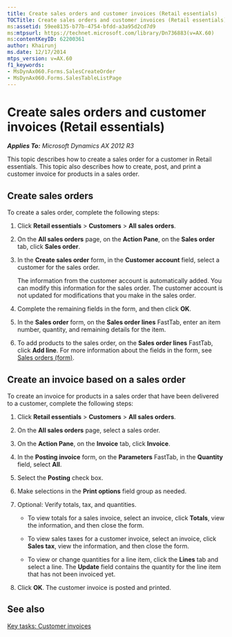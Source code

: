 ```yaml
---
title: Create sales orders and customer invoices (Retail essentials)
TOCTitle: Create sales orders and customer invoices (Retail essentials)
ms:assetid: 59ee8135-b77b-4754-bfdd-a3a95d2cd7d9
ms:mtpsurl: https://technet.microsoft.com/library/Dn736883(v=AX.60)
ms:contentKeyID: 62200361
author: Khairunj
ms.date: 12/17/2014
mtps_version: v=AX.60
f1_keywords:
- MsDynAx060.Forms.SalesCreateOrder
- MsDynAx060.Forms.SalesTableListPage
---
```


# Create sales orders and customer invoices (Retail essentials) 


_**Applies To:** Microsoft Dynamics AX 2012 R3_

This topic describes how to create a sales order for a customer in Retail essentials. This topic also describes how to create, post, and print a customer invoice for products in a sales order.

## Create sales orders

To create a sales order, complete the following steps:

1.  Click **Retail essentials** \> **Customers** \> **All sales orders**.

2.  On the **All sales orders** page, on the **Action Pane**, on the **Sales order** tab, click **Sales order**.

3.  In the **Create sales order** form, in the **Customer account** field, select a customer for the sales order.
    
    The information from the customer account is automatically added. You can modify this information for the sales order. The customer account is not updated for modifications that you make in the sales order.

4.  Complete the remaining fields in the form, and then click **OK**.

5.  In the **Sales order** form, on the **Sales order lines** FastTab, enter an item number, quantity, and remaining details for the item.

6.  To add products to the sales order, on the **Sales order lines** FastTab, click **Add line**. For more information about the fields in the form, see [Sales orders (form)](https://technet.microsoft.com/library/aa585863\(v=ax.60\)).

## Create an invoice based on a sales order

To create an invoice for products in a sales order that have been delivered to a customer, complete the following steps:

1.  Click **Retail essentials** \> **Customers** \> **All sales orders**.

2.  On the **All sales orders** page, select a sales order.

3.  On the **Action Pane**, on the **Invoice** tab, click **Invoice**.

4.  In the **Posting invoice** form, on the **Parameters** FastTab, in the **Quantity** field, select **All**.

5.  Select the **Posting** check box.

6.  Make selections in the **Print options** field group as needed.

7.  Optional: Verify totals, tax, and quantities.
    
      - To view totals for a sales invoice, select an invoice, click **Totals**, view the information, and then close the form.
    
      - To view sales taxes for a customer invoice, select an invoice, click **Sales tax**, view the information, and then close the form.
    
      - To view or change quantities for a line item, click the **Lines** tab and select a line. The **Update** field contains the quantity for the line item that has not been invoiced yet.

8.  Click **OK**. The customer invoice is posted and printed.

## See also

[Key tasks: Customer invoices](key-tasks-customer-invoices.md)

  


